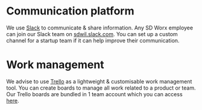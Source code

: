 # Communication platform

We use [Slack](http://www.slack.com) to communicate & share information. Any SD Worx employee can join our Slack team on [sdwil.slack.com](http://sdwil.slack.com). You can set up a custom channel for a startup team if it can help improve their communication.

# Work management

We advise to use [Trello](http://www.trello.com) as a lightweight & customisable work management tool. You can create boards to manage all work related to a product or team. Our Trello boards are bundled in 1 team account which you can access [here](https://trello.com/sdworxinnovationlab).